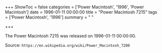 +++
ShowToc = false
categories = ['Power Macintosh', '1996', 'Power Macintosh']
date = 1996-01-11 00:00:00
title = "Power Macintosh 7215"
tags = ['Power Macintosh', '1996']
summary = " "

+++

The Power Macintosh 7215 was released on 1996-01-11 00:00:00.

Source: `https://en.wikipedia.org/wiki/Power_Macintosh_7200`


